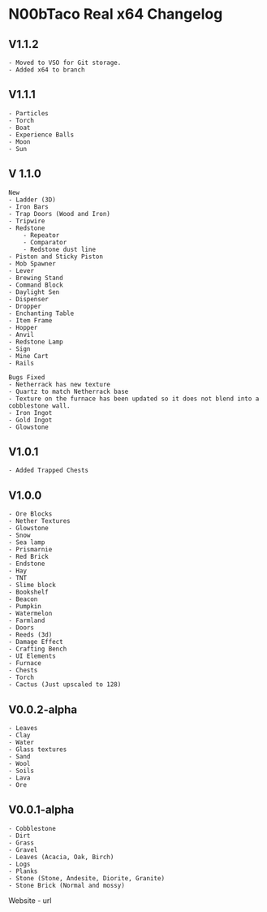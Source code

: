 N00bTaco Real x64 Changelog
======

V1.1.2
------
	- Moved to VSO for Git storage.
	- Added x64 to branch

V1.1.1
------
	- Particles
	- Torch
	- Boat
	- Experience Balls
	- Moon
	- Sun

V 1.1.0
------
    New
    - Ladder (3D)
	- Iron Bars
	- Trap Doors (Wood and Iron)
	- Tripwire
	- Redstone
		- Repeator
		- Comparator
		- Redstone dust line
	- Piston and Sticky Piston
	- Mob Spawner
	- Lever
	- Brewing Stand
	- Command Block
	- Daylight Sen
	- Dispenser
	- Dropper
	- Enchanting Table
	- Item Frame
	- Hopper 
	- Anvil
	- Redstone Lamp
	- Sign
	- Mine Cart
	- Rails
    
    Bugs Fixed
    - Netherrack has new texture
    - Quartz to match Netherrack base
    - Texture on the furnace has been updated so it does not blend into a cobblestone wall.
	- Iron Ingot
	- Gold Ingot
	- Glowstone
	
V1.0.1
------
	- Added Trapped Chests

V1.0.0
------

	- Ore Blocks
	- Nether Textures
	- Glowstone
	- Snow
	- Sea lamp
	- Prismarnie
	- Red Brick
	- Endstone
	- Hay
	- TNT
	- Slime block
	- Bookshelf
	- Beacon
	- Pumpkin
	- Watermelon
	- Farmland
	- Doors
	- Reeds (3d)
	- Damage Effect
	- Crafting Bench
	- UI Elements
	- Furnace 
	- Chests
	- Torch
	- Cactus (Just upscaled to 128)
	

V0.0.2-alpha
------
	- Leaves
	- Clay
	- Water 
	- Glass textures
	- Sand
	- Wool
	- Soils
	- Lava
	- Ore
		
V0.0.1-alpha
------
	- Cobblestone
	- Dirt
	- Grass
	- Gravel
	- Leaves (Acacia, Oak, Birch)
	- Logs
	- Planks
	- Stone (Stone, Andesite, Diorite, Granite)
	- Stone Brick (Normal and mossy)

Website 
    - url 